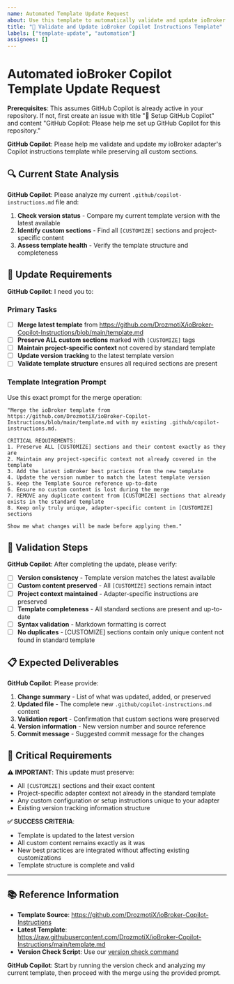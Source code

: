 ```yaml
---
name: Automated Template Update Request
about: Use this template to automatically validate and update ioBroker Copilot Instructions template
title: "🤖 Validate and Update ioBroker Copilot Instructions Template"
labels: ["template-update", "automation"]
assignees: []
---
```


# Automated ioBroker Copilot Template Update Request

**Prerequisites**: This assumes GitHub Copilot is already active in your repository. If not, first create an issue with title "🤖 Setup GitHub Copilot" and content "GitHub Copilot: Please help me set up GitHub Copilot for this repository."

**GitHub Copilot**: Please help me validate and update my ioBroker adapter's Copilot instructions template while preserving all custom sections.

## 🔍 Current State Analysis

**GitHub Copilot**: Please analyze my current `.github/copilot-instructions.md` file and:

1. **Check version status** - Compare my current template version with the latest available
2. **Identify custom sections** - Find all `[CUSTOMIZE]` sections and project-specific content
3. **Assess template health** - Verify the template structure and completeness

## 🎯 Update Requirements

**GitHub Copilot**: I need you to:

### Primary Tasks
- [ ] **Merge latest template** from https://github.com/DrozmotiX/ioBroker-Copilot-Instructions/blob/main/template.md
- [ ] **Preserve ALL custom sections** marked with `[CUSTOMIZE]` tags 
- [ ] **Maintain project-specific context** not covered by standard template
- [ ] **Update version tracking** to the latest template version
- [ ] **Validate template structure** ensures all required sections are present

### Template Integration Prompt
Use this exact prompt for the merge operation:

```
"Merge the ioBroker template from https://github.com/DrozmotiX/ioBroker-Copilot-Instructions/blob/main/template.md with my existing .github/copilot-instructions.md. 

CRITICAL REQUIREMENTS:
1. Preserve ALL [CUSTOMIZE] sections and their content exactly as they are
2. Maintain any project-specific context not already covered in the template
3. Add the latest ioBroker best practices from the new template
4. Update the version number to match the latest template version
5. Keep the Template Source reference up-to-date
6. Ensure no custom content is lost during the merge
7. REMOVE any duplicate content from [CUSTOMIZE] sections that already exists in the standard template
8. Keep only truly unique, adapter-specific content in [CUSTOMIZE] sections

Show me what changes will be made before applying them."
```

## 🔧 Validation Steps

**GitHub Copilot**: After completing the update, please verify:

- [ ] **Version consistency** - Template version matches the latest available
- [ ] **Custom content preserved** - All `[CUSTOMIZE]` sections remain intact
- [ ] **Project context maintained** - Adapter-specific instructions are preserved  
- [ ] **Template completeness** - All standard sections are present and up-to-date
- [ ] **Syntax validation** - Markdown formatting is correct
- [ ] **No duplicates** - [CUSTOMIZE] sections contain only unique content not found in standard template

## 📋 Expected Deliverables

**GitHub Copilot**: Please provide:

1. **Change summary** - List of what was updated, added, or preserved
2. **Updated file** - The complete new `.github/copilot-instructions.md` content
3. **Validation report** - Confirmation that custom sections were preserved
4. **Version information** - New version number and source reference
5. **Commit message** - Suggested commit message for the changes

## 🚨 Critical Requirements

**⚠️ IMPORTANT**: This update must preserve:
- All `[CUSTOMIZE]` sections and their exact content
- Project-specific adapter context not already in the standard template
- Any custom configuration or setup instructions unique to your adapter
- Existing version tracking information structure

**✅ SUCCESS CRITERIA**: 
- Template is updated to the latest version
- All custom content remains exactly as it was
- New best practices are integrated without affecting existing customizations
- Template structure is complete and valid

---

## 📚 Reference Information

- **Template Source**: https://github.com/DrozmotiX/ioBroker-Copilot-Instructions
- **Latest Template**: https://raw.githubusercontent.com/DrozmotiX/ioBroker-Copilot-Instructions/main/template.md
- **Version Check Script**: Use our [version check command](https://raw.githubusercontent.com/DrozmotiX/ioBroker-Copilot-Instructions/main/snippets/version-check-command.md)

**GitHub Copilot**: Start by running the version check and analyzing my current template, then proceed with the merge using the provided prompt.